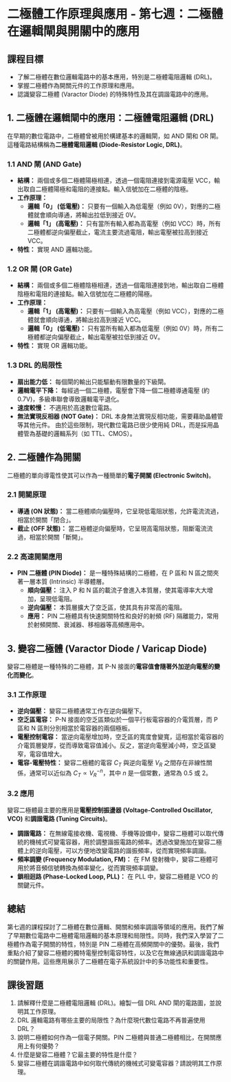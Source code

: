 # 二極體工作原理與應用 - 第七週：二極體在邏輯閘與開關中的應用

## 課程目標
*   了解二極體在數位邏輯電路中的基本應用，特別是二極體電阻邏輯 (DRL)。
*   掌握二極體作為開關元件的工作原理和應用。
*   認識變容二極體 (Varactor Diode) 的特殊特性及其在調諧電路中的應用。

## 1. 二極體在邏輯閘中的應用：二極體電阻邏輯 (DRL)

在早期的數位電路中，二極體曾被用於構建基本的邏輯閘，如 AND 閘和 OR 閘。這種電路結構稱為**二極體電阻邏輯 (Diode-Resistor Logic, DRL)**。

### 1.1 AND 閘 (AND Gate)
*   **結構：** 兩個或多個二極體陽極相連，透過一個電阻連接到電源電壓 VCC，輸出取自二極體陽極和電阻的連接點。輸入信號加在二極體的陰極。
*   **工作原理：**
    *   **邏輯「0」 (低電壓)：** 只要有一個輸入為低電壓（例如 0V），對應的二極體就會順向導通，將輸出拉低到接近 0V。
    *   **邏輯「1」 (高電壓)：** 只有當所有輸入都為高電壓（例如 VCC）時，所有二極體都逆向偏壓截止，電流主要流過電阻，輸出電壓被拉高到接近 VCC。
*   **特性：** 實現 AND 邏輯功能。

### 1.2 OR 閘 (OR Gate)
*   **結構：** 兩個或多個二極體陰極相連，透過一個電阻連接到地，輸出取自二極體陰極和電阻的連接點。輸入信號加在二極體的陽極。
*   **工作原理：**
    *   **邏輯「1」 (高電壓)：** 只要有一個輸入為高電壓（例如 VCC），對應的二極體就會順向導通，將輸出拉高到接近 VCC。
    *   **邏輯「0」 (低電壓)：** 只有當所有輸入都為低電壓（例如 0V）時，所有二極體都逆向偏壓截止，輸出電壓被拉低到接近 0V。
*   **特性：** 實現 OR 邏輯功能。

### 1.3 DRL 的局限性
*   **扇出能力低：** 每個閘的輸出只能驅動有限數量的下級閘。
*   **邏輯電平下降：** 每經過一個二極體，電壓會下降一個二極體導通電壓 (約 0.7V)，多級串聯會導致邏輯電平退化。
*   **速度較慢：** 不適用於高速數位電路。
*   **無法實現反相器 (NOT Gate)：** DRL 本身無法實現反相功能，需要藉助晶體管等其他元件。
由於這些限制，現代數位電路已很少使用純 DRL，而是採用晶體管為基礎的邏輯系列（如 TTL、CMOS）。

## 2. 二極體作為開關

二極體的單向導電性使其可以作為一種簡單的**電子開關 (Electronic Switch)**。

### 2.1 開關原理
*   **導通 (ON 狀態)：** 當二極體順向偏壓時，它呈現低電阻狀態，允許電流流過，相當於開關「閉合」。
*   **截止 (OFF 狀態)：** 當二極體逆向偏壓時，它呈現高電阻狀態，阻斷電流流過，相當於開關「斷開」。

### 2.2 高速開關應用
*   **PIN 二極體 (PIN Diode)：** 是一種特殊結構的二極體，在 P 區和 N 區之間夾著一層本質 (Intrinsic) 半導體層。
    *   **順向偏壓：** 注入 P 和 N 區的載流子會進入本質層，使其電導率大大增加，呈現低電阻。
    *   **逆向偏壓：** 本質層擴大了空乏區，使其具有非常高的電阻。
    *   **應用：** PIN 二極體具有快速開關特性和良好的射頻 (RF) 隔離能力，常用於射頻開關、衰減器、移相器等高頻應用中。

## 3. 變容二極體 (Varactor Diode / Varicap Diode)

變容二極體是一種特殊的二極體，其 P-N 接面的**電容值會隨著外加逆向電壓的變化而變化**。

### 3.1 工作原理
*   **逆向偏壓：** 變容二極體通常工作在逆向偏壓下。
*   **空乏區電容：** P-N 接面的空乏區類似於一個平行板電容器的介電質層，而 P 區和 N 區則分別相當於電容器的兩個極板。
*   **電壓控制電容：** 當逆向電壓增加時，空乏區的寬度會變寬，這相當於電容器的介電質層變厚，從而導致電容值減小。反之，當逆向電壓減小時，空乏區變窄，電容值增大。
*   **電容-電壓特性：** 變容二極體的電容 $C_T$ 與逆向電壓 $V_R$ 之間存在非線性關係，通常可以近似為 $C_T \propto V_R^{-n}$，其中 $n$ 是一個常數，通常為 0.5 或 2。

### 3.2 應用
變容二極體最主要的應用是**電壓控制振盪器 (Voltage-Controlled Oscillator, VCO)** 和**調諧電路 (Tuning Circuits)**。
*   **調諧電路：** 在無線電接收機、電視機、手機等設備中，變容二極體可以取代傳統的機械式可變電容器，用於調整諧振電路的頻率。透過改變施加在變容二極體上的逆向電壓，可以方便地改變電路的諧振頻率，從而實現頻率調諧。
*   **頻率調變 (Frequency Modulation, FM)：** 在 FM 發射機中，變容二極體可用於將音頻信號轉換為頻率變化，從而實現頻率調變。
*   **鎖相迴路 (Phase-Locked Loop, PLL)：** 在 PLL 中，變容二極體是 VCO 的關鍵元件。

## 總結
第七週的課程探討了二極體在數位邏輯、開關和頻率調諧等領域的應用。我們了解了早期數位電路中二極體電阻邏輯的基本原理和局限性。同時，我們深入學習了二極體作為電子開關的特性，特別是 PIN 二極體在高頻開關中的優勢。最後，我們重點介紹了變容二極體的獨特電壓控制電容特性，以及它在無線通訊和調諧電路中的關鍵作用。這些應用展示了二極體在電子系統設計中的多功能性和重要性。

## 課後習題
1.  請解釋什麼是二極體電阻邏輯 (DRL)。繪製一個 DRL AND 閘的電路圖，並說明其工作原理。
2.  DRL 邏輯電路有哪些主要的局限性？為什麼現代數位電路不再普遍使用 DRL？
3.  說明二極體如何作為一個電子開關。PIN 二極體與普通二極體相比，在開關應用上有何優勢？
4.  什麼是變容二極體？它最主要的特性是什麼？
5.  變容二極體在調諧電路中如何取代傳統的機械式可變電容器？請說明其工作原理。
